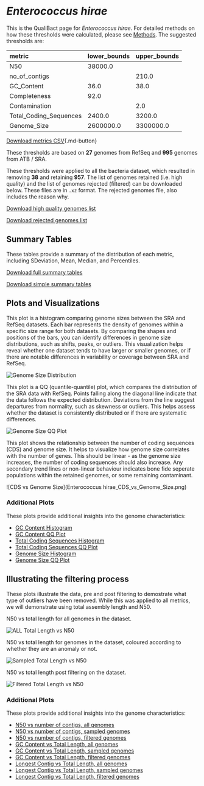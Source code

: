 # *Enterococcus hirae*

This is the QualiBact page for *Enterococcus hirae*. For detailed methods on how these thresholds were calculated, please see [Methods](../../methods.md).
The suggested thresholds are: 

| metric                 | lower_bounds   | upper_bounds   |
|:-----------------------|:---------------|:---------------|
| N50                    | 38000.0        |                |
| no_of_contigs          |                | 210.0          |
| GC_Content             | 36.0           | 38.0           |
| Completeness           | 92.0           |                |
| Contamination          |                | 2.0            |
| Total_Coding_Sequences | 2400.0         | 3200.0         |
| Genome_Size            | 2600000.0      | 3300000.0      |

[Download metrics CSV](Enterococcus_hirae_metrics.csv){.md-button}


These thresholds are based on **27** genomes from RefSeq and **995** genomes from ATB / SRA.

These thresholds were applied to all the bacteria dataset, which resulted in removing **38** and retaining **957**.
The list of genomes retained (i.e. high quality) and the list of genomes rejected (filtered) can be downloaded below. These files are in `.xz` format. The rejected genomes file, also includes the reason why.

[Download high quality genomes list](Enterococcus_hirae_high_quality_genomes.csv.xz)


[Download rejected genomes list](Enterococcus_hirae_filtered_out_genomes.csv.xz)



## Summary Tables
These tables provide a summary of the distribution of each metric, including SDeviation, Mean, Median, and Percentiles.

[Download full summary tables](summary.csv)

[Download simple summary tables](selected_summary.csv)

## Plots and Visualizations

This plot is a histogram comparing genome sizes between the SRA and RefSeq datasets. Each bar represents the density of genomes within a specific size range for both datasets. By comparing the shapes and positions of the bars, you can identify differences in genome size distributions, such as shifts, peaks, or outliers. This visualization helps reveal whether one dataset tends to have larger or smaller genomes, or if there are notable differences in variability or coverage between SRA and RefSeq.

![Genome Size Distribution](Genome_Size_refseq_histogram_kde.png)

This plot is a QQ (quantile-quantile) plot, which compares the distribution of the SRA data with RefSeq. Points falling along the diagonal line indicate that the data follows the expected distribution. Deviations from the line suggest departures from normality, such as skewness or outliers. This helps assess whether the dataset is consistently distributed or if there are systematic differences.

![Genome Size QQ Plot](Genome_Size_refseq_qqplot.png)

This plot shows the relationship between the number of coding sequences (CDS) and genome size. It helps to visualize how genome size correlates with the number of genes. This should be linear - as the genome size increases, the number of coding sequences should also increase. Any secondary trend lines or non-linear behaviour indicates bone fide seperate populations within the retained genomes, or some remaining contaminant. 

![CDS vs Genome Size](Enterococcus hirae_CDS_vs_Genome_Size.png)

### Additional Plots

These plots provide additional insights into the genome characteristics:

- [GC Content Histogram](GC_Content_refseq_histogram_kde.png)
- [GC Content QQ Plot](GC_Content_refseq_qqplot.png)
- [Total Coding Sequences Histogram](Total_Coding_Sequences_refseq_histogram_kde.png)
- [Total Coding Sequences QQ Plot](Total_Coding_Sequences_refseq_qqplot.png)
- [Genome Size Histogram](Genome_Size_refseq_histogram_kde.png)
- [Genome Size QQ Plot](Genome_Size_refseq_qqplot.png)
## Illustrating the filtering process
These plots illustrate the data, pre and post filtering to demostrate what type of outliers have been removed. While this was applied to all metrics, we will demonstrate using total assembly length and N50.

N50 vs total length for all genomes in the dataset.

![ALL Total Length vs N50](Enterococcus_hirae_all_total_length_N50.png)

N50 vs total length for genomes in the dataset, coloured according to whether they are an anomaly or not.

![Sampled Total Length vs N50](Enterococcus_hirae_sample_total_length_N50.png)

N50 vs total length post filtering on the dataset.

![Filtered Total Length vs N50](Enterococcus_hirae_filt_total_length_N50.png)

### Additional Plots

These plots provide additional insights into the genome characteristics:

- [N50 vs number of contigs, all genomes](Enterococcus_hirae_all_N50_number.png)
- [N50 vs number of contigs, sampled genomes](Enterococcus_hirae_sample_N50_number.png)
- [N50 vs number of contigs, filtered genomes](Enterococcus_hirae_filt_N50_number.png)
- [GC Content vs Total Length, all genomes](Enterococcus_hirae_all_total_length_GC_Content.png)
- [GC Content vs Total Length, sampled genomes](Enterococcus_hirae_sample_total_length_GC_Content.png)
- [GC Content vs Total Length, filtered genomes](Enterococcus_hirae_filt_total_length_GC_Content.png)
- [Longest Contig vs Total Length, all genomes](Enterococcus_hirae_all_total_length_longest.png)
- [Longest Contig vs Total Length, sampled genomes](Enterococcus_hirae_sample_total_length_longest.png)
- [Longest Contig vs Total Length, filtered genomes](Enterococcus_hirae_filt_total_length_longest.png)

